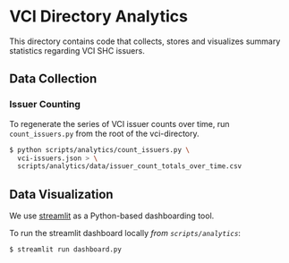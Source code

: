 # VCI Directory Analytics

This directory contains code that collects, stores and visualizes summary
statistics regarding VCI SHC issuers.

## Data Collection

### Issuer Counting

To regenerate the series of VCI issuer counts over time, run `count_issuers.py`
from the root of the vci-directory.

```bash
$ python scripts/analytics/count_issuers.py \
  vci-issuers.json > \
  scripts/analytics/data/issuer_count_totals_over_time.csv
```

## Data Visualization

We use [streamlit](https://streamlit.io/) as a Python-based dashboarding tool.

To run the streamlit dashboard locally _from `scripts/analytics`_:

```bash
$ streamlit run dashboard.py
```
